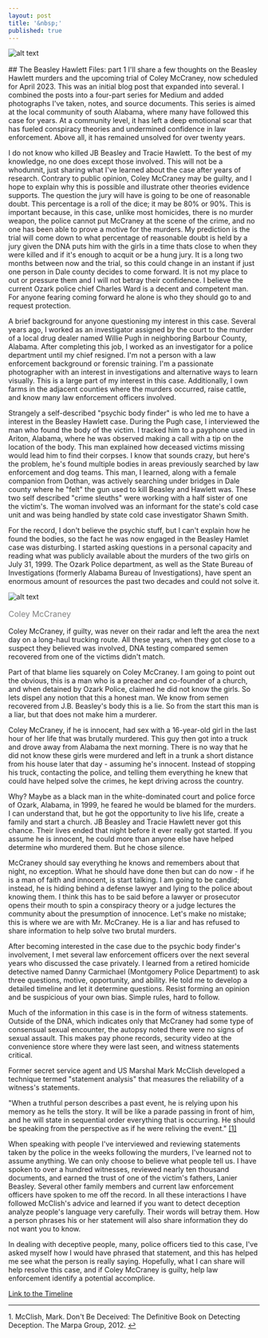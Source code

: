 ```yaml
---
layout: post
title: '&nbsp;'
published: true
---
```

![alt text](https://jonkalev.s3.us-west-2.amazonaws.com/20230209-mccraney-diptych.jpg)
<p style="color: grey; font-size: 16px;"></p>
## The Beasley Hawlett Files: part 1
I'll share a few thoughts on the Beasley Hawlett murders and the upcoming trial of Coley McCraney, now scheduled for April 2023. This was an initial blog post that expanded into several. I combined the posts into a four-part series for Medium and added photographs I've taken, notes, and source documents. This series is aimed at the local community of south Alabama, where many have followed this case for years. At a community level, it has left a deep emotional scar that has fueled conspiracy theories and undermined confidence in law enforcement. Above all, it has remained unsolved for over twenty years.

I do not know who killed JB Beasley and Tracie Hawlett. To the best of my knowledge, no one does except those involved. This will not be a whodunnit, just sharing what I've learned about the case after years of research.
Contrary to public opinion, Coley McCraney may be guilty, and I hope to explain why this is possible and illustrate other theories evidence supports. 
The question the jury will have is going to be one of reasonable doubt. This percentage is a roll of the dice; it may be 80% or 90%. This is important because, in this case, unlike most homicides, there is no murder weapon, the police cannot put McCraney at the scene of the crime, and no one has been able to prove a motive for the murders. My prediction is the trial will come down to what percentage of reasonable doubt is held by a jury given the DNA puts him with the girls in a time thats close to when they were killed and if it's enough to acquit or be a hung jury. 
It is a long two months between now and the trial, so this could change in an instant if just one person in Dale county decides to come forward.
It is not my place to out or pressure them and I will not betray their confidence. I believe the current Ozark police chief Charles Ward is a decent and competent man. For anyone fearing coming forward he alone is who they should go to and request protection.

A brief background for anyone questioning my interest in this case. 
Several years ago, I worked as an investigator assigned by the court to the murder of a local drug dealer named Willie Pugh in neighboring Barbour County, Alabama. After completing this job, I worked as an investigator for a police department until my chief resigned. 
I'm not a person with a law enforcement background or forensic training. I'm a passionate photographer with an interest in investigations and alternative ways to learn visually. This is a large part of my interest in this case. Additionally, I own farms in the adjacent counties where the murders occurred, raise cattle, and know many law enforcement officers involved.

Strangely a self-described "psychic body finder" is who led me to have a interest in the Beasley Hawlett case. During the Pugh case, I interviewed the man who found the body of the victim. I tracked him to a payphone used in Ariton, Alabama, where he was observed making a call with a tip on the location of the body. This man explained how deceased victims missing would lead him to find their corpses. I know that sounds crazy, but here's the problem, he's found multiple bodies in areas previously searched by law enforcement and dog teams. This man, I learned, along with a female companion from Dothan, was actively searching under bridges in Dale county where he "felt" the gun used to kill Beasley and Hawlett was. These two self described "crime sleuths" were working with a half sister of one the victim's. The woman involved was an informant for the state's cold case unit and was being handled by state cold case investigator Shawn Smith.

For the record, I don't believe the psychic stuff, but I can't explain how he found the bodies, so the fact he was now engaged in the Beasley Hamlet case was disturbing. I started asking questions in a personal capacity and reading what was publicly available about the murders of the two girls on July 31, 1999.
The Ozark Police department, as well as the State Bureau of Investigations (formerly Alabama Bureau of Investigations), have spent an enormous amount of resources the past two decades and could not solve it. 

![alt text](https://jonkalev.s3.us-west-2.amazonaws.com/coley-2.jpg)
<p style="color: grey; font-size: 16px;">Coley McCraney</p>

Coley McCraney, if guilty, was never on their radar and left the area the next day on a long-haul trucking route. All these years, when they got close to a suspect they believed was involved, DNA testing compared semen recovered from one of the victims didn't match. 

Part of that blame lies squarely on Coley McCraney.
I am going to point out the obvious, this is a man who is a preacher and co-founder of a church, and when detained by Ozark Police, claimed he did not know the girls. So lets dispel any notion that this a honest man. 
We know from semen recovered from J.B. Beasley's body this is a lie.
So from the start this man is a liar, but that does not make him a murderer.

Coley McCraney, if he is innocent, had sex with a 16-year-old girl in the last hour of her life that was brutally murdered. This guy then got into a truck and drove away from Alabama the next morning. There is no way that he did not know these girls were murdered and left in a trunk a short distance from his house later that day - assuming he's innocent. Instead of stopping his truck, contacting the police, and telling them everything he knew that could have helped solve the crimes, he kept driving across the country.

Why? Maybe as a black man in the white-dominated court and police force of Ozark, Alabama, in 1999, he feared he would be blamed for the murders. I can understand that, but he got the opportunity to live his life, create a family and start a church. JB Beasley and Tracie Hawlett never got this chance. Their lives ended that night before it ever really got started. If you assume he is innocent, he could more than anyone else have helped determine who murdered them.
But he chose silence.

McCraney should say everything he knows and remembers about that night, no exception. What he should have done then but can do now - if he is a man of faith and innocent, is start talking. I am going to be candid; instead, he is hiding behind a defense lawyer and lying to the police about knowing them.
I think this has to be said before a lawyer or prosecutor opens their mouth to spin a conspiracy theory or a judge lectures the community about the presumption of innocence. Let's make no mistake; this is where we are with Mr. McCraney. He is a liar and has refused to share information to help solve two brutal murders. 

After becoming interested in the case due to the psychic body finder's involvement, I met several law enforcement officers over the next several years who discussed the case privately. I learned from a retired homicide detective named Danny Carmichael (Montgomery Police Department) to ask three questions, motive, opportunity, and ability. He told me to develop a detailed timeline and let it determine questions. Resist forming an opinion and be suspicious of your own bias. Simple rules, hard to follow.

Much of the information in this case is in the form of witness statements. Outside of the DNA, which indicates only that McCraney had some type of consensual sexual encounter, the autopsy noted there were no signs of sexual assault.
This makes pay phone records, security video at the convenience store where they were last seen, and witness statements critical.

Former secret service agent and US Marshal Mark McClish developed a technique termed "statement analysis" that measures the reliability of a witness's statements.

"When a truthful person describes a past event, he is relying upon his memory as he tells the story. It will be like a parade passing in front of him, and he will state in sequential order everything that is occurring. He should be speaking from the perspective as if he were reliving the event." <a id="footnote-1-ref" href="#footnote-1">[1]</a>

When speaking with people I've interviewed and reviewing statements taken by the police in the weeks following the murders, I've learned not to assume anything. We can only choose to believe what people tell us. I have spoken to over a hundred witnesses, reviewed nearly ten thousand documents, and earned the trust of one of the victim's fathers, Lanier Beasley. Several other family members and current law enforcement officers have spoken to me off the record. In all these interactions I have followed McClish's advice and learned if you want to detect deception analyze people's language very carefully. Their words will betray them. How a person phrases his or her statement will also share information they do not want you to know.

In dealing with deceptive people, many, police officers tied to this case, I've asked myself how I would have phrased that statement, and this has helped me see what the person is really saying. Hopefully, what I can share will help resolve this case, and if Coley McCraney is guilty, help law enforcement identify a potential accomplice.

<a href="">Link to the Timeline</a>
<hr>


<p id="footnote-1">
   1. McClish, Mark. Don't Be Deceived: The Definitive Book on Detecting Deception. The Marpa Group, 2012. <a href="#footnote-1-ref">&#8617;</a> 
</p>
